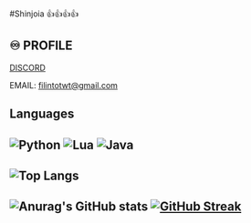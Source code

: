 #Shinjoia
👍👍👍👍
## ♾️ __PROFILE__
[DISCORD](https://discord.com/users/1181377413763043348)

EMAIL: filintotwt@gmail.com

## __Languages__
![Python](https://img.shields.io/badge/python-3670A0?style=for-the-badge&logo=python&logoColor=ffdd54)  ![Lua](https://img.shields.io/badge/Lua-2C2D72?style=for-the-badge&logo=lua&logoColor=white) ![Java](https://img.shields.io/badge/java-%23ED8B00.svg?style=for-the-badge&logo=openjdk&logoColor=white)
-------------------------------------------------------------------------------------------------------------------------------------------------------------------------------------------------------
 ![Top Langs](https://github-readme-stats-git-masterrstaa-rickstaa.vercel.app/api/top-langs/?username=HenriqueFilinto&layout=compact&bg_color=000&border_color=000&title_color=E94D5F&text_color=600)
----------------------------------------------------------------------------------------------------------------------------
![Anurag's GitHub stats](https://github-readme-stats.vercel.app/api?username=HenriqueFilinto&theme=shadow_red&show_icons=true&bg_color=000)  [![GitHub Streak](https://streak-stats.demolab.com?user=HenriqueFilinto&theme=shadow-red&background=48%2C000000%2C000000)](https://git.io/streak-stats)
---------------------------------------------------------------------------

